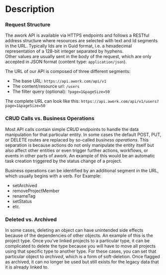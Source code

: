# Description

### Request Structure

The awork API is available via HTTPS endpoints and follows a RESTful address structure where resources are selected with text and Id segments in the URL. Typically Ids are in Guid format, i.e. a hexadecimal representation of a 128-bit integer separated by hyphens.\
Other values are usually sent in the body of the request, which are only accepted in JSON format (content type: `application/json`).

The URL of our API is composed of three different segments:

* The base URL: `https://api.awork.com/api/v1`
* The content/resource url: `/users`
* The filter query (optional): `?page=1&pageSize=50`

The complete URL can look like this: `https://api.awork.com/api/v1/users?page=1&pageSize=50`

### CRUD Calls vs. Business Operations

Most API calls contain simple _CRUD_ endpoints to handle the data manipulation for that particular entity. In some cases the default POST, PUT, or DELETE routes are replaced by so-called _business operations_. This separation is because actions do not only manipulate the entity itself but also affect other entities or even trigger further actions, workflows, or events in other parts of awork. An example of this would be an automatic task creation triggered by the status change of a project.

Business operations can be identified by an additional segment in the URL, which usually begins with a verb. For Example:

* setArchived
* removeProjectMember
* renameTag
* setStatus
* etc.

### Deleted vs. Archived

In some cases, deleting an object can have unintended side effects because of the dependencies of other objects. An example of this is the project type. Once you’ve linked projects to a particular type, it can be complicated to delete the type because you will have to move all projects using that specific type to another type. For these cases, you can set that particular object to _archived_, which is a form of soft-deletion. Once flagged as archived, it can no longer be used but still exists for the legacy data that it is already linked to.
